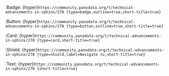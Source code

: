 :Badge:
    {hyper}`https://community.panodata.org/t/technical-advancements-in-sphinx/278 {type=badge,outline=true,short-title=true}`

:Button:
    {hyper}`https://community.panodata.org/t/technical-advancements-in-sphinx/278 {type=button,outline=true,short-title=true}`

:Card:
    {hyper}`https://community.panodata.org/t/technical-advancements-in-sphinx/278 {type=card,short-title=true}`

:Shield:
    {hyper}`https://community.panodata.org/t/technical-advancements-in-sphinx/278 {type=shield,label=Navigate to,short-title=true}`

:Text:
    {hyper}`https://community.panodata.org/t/technical-advancements-in-sphinx/278 {short-title=true}`

